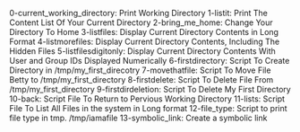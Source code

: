 0-current_working_directory: Print Working Directory
1-listit: Print The Content List Of Your Current Directory
2-bring_me_home: Change Your Directory To Home
3-listfiles: Display Current Directory Contents in Long Format
4-listmorefiles: Display Current Directory Contents, Including The Hidden Files
5-listfilesdigitonly: Display Current Directory Contents With User and Group IDs Displayed Numerically
6-firstdirectory: Script To Create Directory in /tmp/my_first_direcotry
7-movethatfile: Script To Move File Betty to /tmp/my_first_directory
8-firstdelete: Script To Delete File From /tmp/my_first_directory
9-firstdirdeletion: Script To Delete My First Directory
10-back: Script File To Return to Pervious Working Directory
11-lists: Script File To List All Files in the system in Long format
12-file_type: Script to print file type in tmp. /tmp/iamafile
13-symbolic_link: Create a symbolic link
